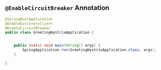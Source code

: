 ## `@EnableCircuitBreaker` Annotation


```java
@SpringBootApplication
@EnableDiscoveryClient
@EnableCircuitBreaker
public class GreetingHystrixApplication {


    public static void main(String[] args) {
        SpringApplication.run(GreetingHystrixApplication.class, args);
    }

}
```
